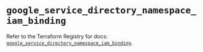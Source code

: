 # `google_service_directory_namespace_iam_binding`

Refer to the Terraform Registry for docs: [`google_service_directory_namespace_iam_binding`](https://registry.terraform.io/providers/hashicorp/google-beta/5.41.0/docs/resources/google_service_directory_namespace_iam_binding).
